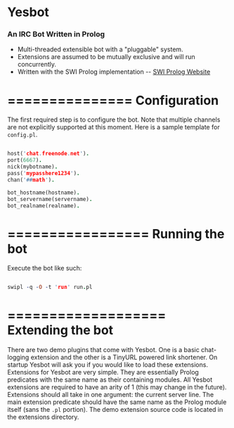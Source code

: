 Yesbot
========
### An IRC Bot Written in Prolog

* Multi-threaded extensible bot with a "pluggable" system.
* Extensions are assumed to be mutually exclusive and will run concurrently.
* Written with the SWI Prolog implementation -- [SWI Prolog Website](http://www.swi-prolog.org/)

===============
Configuration
===============

The first required step is to configure the bot. Note that multiple channels are not explicitly supported
at this moment. Here is a sample template for `config.pl`.

```prolog

host('chat.freenode.net').
port(6667).
nick(mybotname).
pass('mypasshere1234').
chan('##math').

bot_hostname(hostname).
bot_servername(servername).
bot_realname(realname).

```

=================
Running the bot
=================
Execute the bot like such:
```prolog

swipl -q -O -t 'run' run.pl
```
===================
Extending the bot
===================

There are two demo plugins that come with Yesbot. One is a basic chat-logging extension
and the other is a TinyURL powered link shortener. On startup Yesbot will ask you if you would
like to load these extensions. Extensions for Yesbot are very simple. They are essentially
Prolog predicates with the same name as their containing modules. All Yesbot extensions 
are required to have an arity of 1 (this may change in the future). Extensions should all take in 
one argument: the current server line. The main extension predicate should have the same
name as the Prolog module itself (sans the `.pl` portion). The demo extension source code is
located in the extensions directory.
